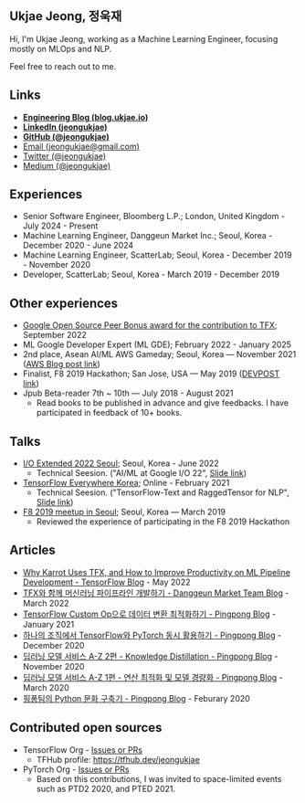 ## Ukjae Jeong, 정욱재

Hi, I'm Ukjae Jeong, working as a Machine Learning Engineer, focusing mostly on MLOps and NLP.

Feel free to reach out to me.

## Links

* **[Engineering Blog (blog.ukjae.io)](https://blog.ukjae.io)**
* **[LinkedIn (jeongukjae)](https://www.linkedin.com/in/jeongukjae/)**
* **[GitHub (@jeongukjae)](https://www.github.com/jeongukjae/)**
* [Email (jeongukjae@gmail.com)](mailto:jeongukjae@gmail.com)
* [Twitter (@jeongukjae)](https://twitter.com/jeongukjae)
* [Medium (@jeongukjae)](https://medium.com/@jeongukjae)

## Experiences

* Senior Software Engineer, Bloomberg L.P.; London, United Kingdom - July 2024 - Present
* Machine Learning Engineer, Danggeun Market Inc.; Seoul, Korea - December 2020 - June 2024
* Machine Learning Engineer, ScatterLab; Seoul, Korea - December 2019 - November 2020
* Developer, ScatterLab; Seoul, Korea - March 2019 - December 2019

## Other experiences

* [Google Open Source Peer Bonus award for the contribution to TFX](https://opensource.googleblog.com/2022/09/announcing-the-second-group-of-open-source-peer-bonus-winners-in-2022.html); September 2022
* ML Google Developer Expert (ML GDE); February 2022 - January 2025
* 2nd place, Asean AI/ML AWS Gameday; Seoul, Korea — November 2021 ([AWS Blog post link](https://aws.amazon.com/ko/blogs/korea/aws-gameday-tour-de-machine-learning-korean-winners/))
* Finalist, F8 2019 Hackathon; San Jose, USA — May 2019 ([DEVPOST link](https://devpost.com/software/the-city-watch))
* Jpub Beta-reader 7th ~ 10th — July 2018 - August 2021
  * Read books to be published in advance and give feedbacks. I have participated in feedback of 10+ books.

## Talks

* [I/O Extended 2022 Seoul](https://gdg.community.dev/events/details/google-gdg-seoul-presents-io-extended-2022-seoul/); Seoul, Korea - June 2022
  * Technical Seesion. ("AI/ML at Google I/O 22", [Slide link](https://docs.google.com/presentation/d/13ZfgZ_A776ShZUl-cuRHfLreQfAi4yb5B-AlRpN57ns/edit?usp=sharing))
* [TensorFlow Everywhere Korea](https://festa.io/events/1395); Online - February 2021
  * Technical Seesion. ("TensorFlow-Text and RaggedTensor for NLP", [Slide link](https://about.ukjae.io/pdfs/tfekr_tftext.pdf))
* [F8 2019 meetup in Seoul](https://f8seoul2019.splashthat.com); Seoul, Korea — March 2019
  * Reviewed the experience of participating in the F8 2019 Hackathon

## Articles

* [Why Karrot Uses TFX, and How to Improve Productivity on ML Pipeline Development - TensorFlow Blog](https://blog.tensorflow.org/2022/05/why-karrot-uses-tfx.html) - May 2022
* [TFX와 함께 머신러닝 파이프라인 개발하기 - Danggeun Market Team Blog](https://medium.com/daangn/tfx와-함께-머신러닝-파이프라인-개발하기-4578f030a9c1) - March 2022
* [TensorFlow Custom Op으로 데이터 변환 최적화하기 - Pingpong Blog](https://blog.pingpong.us/custom-op-in-data-processing/) - January 2021
* [하나의 조직에서 TensorFlow와 PyTorch 동시 활용하기 - Pingpong Blog](https://blog.pingpong.us/torch-to-tf-tf-to-torch/) - December 2020
* [딥러닝 모델 서비스 A-Z 2편 - Knowledge Distillation - Pingpong Blog](https://blog.pingpong.us/ml-model-optimize-2/) - November 2020
* [딥러닝 모델 서비스 A-Z 1편 - 연산 최적화 및 모델 경량화 - Pingpong Blog](https://blog.pingpong.us/ml-model-optimize/) - March 2020
* [핑퐁팀의 Python 문화 구축기 - Pingpong Blog](https://blog.pingpong.us/python-in-pingpong/) - Feburary 2020

## Contributed open sources

* TensorFlow Org - [Issues or PRs](https://github.com/search?q=org%3Atensorflow+author%3Ajeongukjae&type=issues)
  * TFHub profile: <https://tfhub.dev/jeongukjae>
* PyTorch Org - [Issues or PRs](https://github.com/search?q=org%3Apytorch+author%3Ajeongukjae&type=issues)
  * Based on this contributions, I was invited to space-limited events such as PTD2 2020, and PTED 2021.
